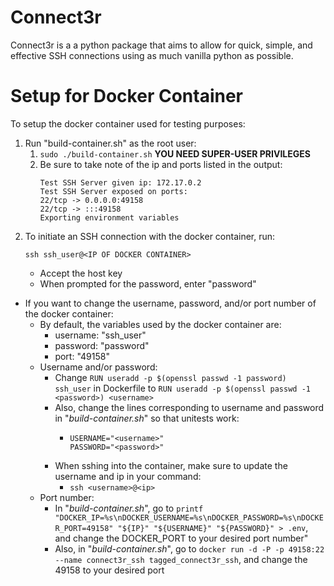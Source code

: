 # Connect3r
Connect3r is a a python package that aims to allow for quick, simple, and effective SSH connections using as much vanilla python as possible.
# Setup for Docker Container
To setup the docker container used for testing purposes:
1. Run "build-container.sh" as the root user:
   1. ``sudo ./build-container.sh`` **YOU NEED SUPER-USER PRIVILEGES**
   2. Be sure to take note of the ip and ports listed in the output:
        ```
        Test SSH Server given ip: 172.17.0.2
        Test SSH Server exposed on ports:
        22/tcp -> 0.0.0.0:49158
        22/tcp -> :::49158
        Exporting environment variables
        ```
2. To initiate an SSH connection with the docker container, run:
      ```
      ssh ssh_user@<IP OF DOCKER CONTAINER>
      ```
   - Accept the host key
   - When prompted for the password, enter "password"

- If you want to change the username, password, and/or port number of the docker container:
  - By default, the variables used by the docker container are:
    - username: "ssh_user"
    - password: "password"
    - port: "49158"
  - Username and/or password:
    - Change ```RUN useradd -p $(openssl passwd -1 password) ssh_user``` in Dockerfile to ```RUN useradd -p $(openssl passwd -1 <password>) <username>``` 
    - Also, change the lines corresponding to username and password in "*build-container.sh*" so that unitests work:
      - ```
        USERNAME="<username>"
        PASSWORD="<password>"
        ```
    - When sshing into the container, make sure to update the username and ip in your command:
        - ```ssh <username>@<ip>```
  - Port number:
    - In "*build-container.sh*", go to ```printf "DOCKER_IP=%s\nDOCKER_USERNAME=%s\nDOCKER_PASSWORD=%s\nDOCKER_PORT=49158" "${IP}" "${USERNAME}" "${PASSWORD}" > .env```, and change the DOCKER_PORT to your desired port number"
    - Also, in "*build-container.sh*", go to ```docker run -d -P -p 49158:22 --name connect3r_ssh tagged_connect3r_ssh```, and change the 49158 to your desired port
